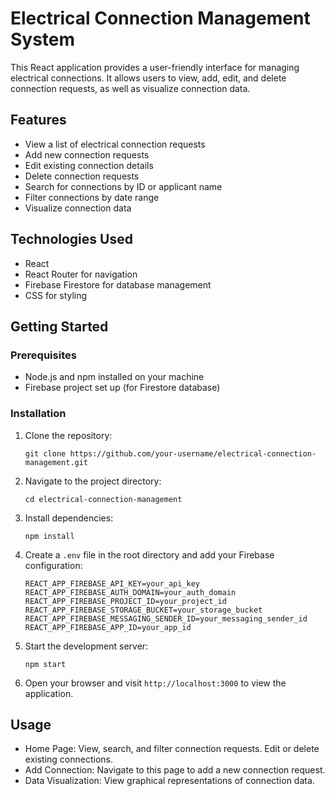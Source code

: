 # Electrical Connection Management System

This React application provides a user-friendly interface for managing electrical connections. It allows users to view, add, edit, and delete connection requests, as well as visualize connection data.

## Features

- View a list of electrical connection requests
- Add new connection requests
- Edit existing connection details
- Delete connection requests
- Search for connections by ID or applicant name
- Filter connections by date range
- Visualize connection data

## Technologies Used

- React
- React Router for navigation
- Firebase Firestore for database management
- CSS for styling

## Getting Started

### Prerequisites

- Node.js and npm installed on your machine
- Firebase project set up (for Firestore database)

### Installation

1. Clone the repository:
   ```
   git clone https://github.com/your-username/electrical-connection-management.git
   ```

2. Navigate to the project directory:
   ```
   cd electrical-connection-management
   ```

3. Install dependencies:
   ```
   npm install
   ```

4. Create a `.env` file in the root directory and add your Firebase configuration:
   ```
   REACT_APP_FIREBASE_API_KEY=your_api_key
   REACT_APP_FIREBASE_AUTH_DOMAIN=your_auth_domain
   REACT_APP_FIREBASE_PROJECT_ID=your_project_id
   REACT_APP_FIREBASE_STORAGE_BUCKET=your_storage_bucket
   REACT_APP_FIREBASE_MESSAGING_SENDER_ID=your_messaging_sender_id
   REACT_APP_FIREBASE_APP_ID=your_app_id
   ```

5. Start the development server:
   ```
   npm start
   ```

6. Open your browser and visit `http://localhost:3000` to view the application.

## Usage

- Home Page: View, search, and filter connection requests. Edit or delete existing connections.
- Add Connection: Navigate to this page to add a new connection request.
- Data Visualization: View graphical representations of connection data.


